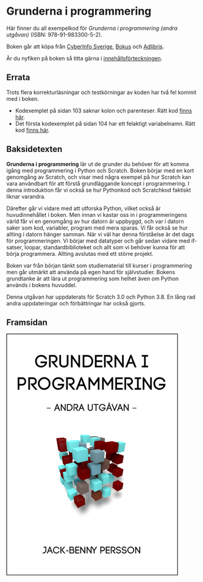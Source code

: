 # Grunderna i programmering
Här finner du all exempelkod för *Grunderna i programmering (andra utgåvan)*
(ISBN: 978-91-983300-5-2).

Boken går att köpa från [CyberInfo Sverige](https://www.cyberinfo.se/bocker/),
[Bokus](https://www.bokus.com/bok/9789198330052/grunderna-i-programmering/) och
[Adlibris](https://www.adlibris.com/se/bok/grunderna-i-programmering-9789198330052).

Är du nyfiken på boken så titta gärna i [innehållsförteckningen](https://www.cyberinfo.se/dokument/gip_innehallsforteckning_2a_utg.html).

## Errata
Trots flera korrekturläsningar och testkörningar av koden har två fel kommit
med i boken.

* Kodexemplet på sidan 103 saknar kolon och parenteser. Rätt 
kod [finns här](kapitel7/sidan_103_ex1.py).
* Det första kodexemplet på sidan 104 har ett felaktigt variabelnamn. Rätt 
kod [finns här](kapitel7/sidan_104_ex1.py).

## Baksidetexten
**Grunderna i programmering** lär ut de grunder du behöver för att komma igång
med programmering i Python och Scratch. Boken börjar med en kort genomgång av
Scratch, och visar med några exempel på hur Scratch kan vara användbart för att
förstå grundläggande koncept i programmering. I denna introduktion får vi också
se hur Pythonkod och Scratchkod faktiskt liknar varandra.

Därefter går vi vidare med att utforska Python, vilket också är huvudinnehållet
i boken. Men innan vi kastar oss in i programmeringens värld får vi en
genomgång av hur datorn är uppbyggd, och var i datorn saker som kod, variabler,
program med mera sparas. Vi får också se hur allting i datorn hänger samman.
När vi väl har denna förståelse är det dags för programmeringen. Vi börjar med
datatyper och går sedan vidare med if-satser, loopar, standardbiblioteket och
allt som vi behöver kunna för att börja programmera. Allting avslutas med ett
större projekt.

Boken var från början tänkt som studiematerial till kurser i programmering men
går utmärkt att använda på egen hand för självstudier. Bokens grundtanke är att
lära ut programmering som helhet även om Python används i bokens huvuddel.

Denna utgåvan har uppdaterats för Scratch 3.0 och Python 3.8. En lång rad andra
uppdateringar och förbättringar har också gjorts.

## Framsidan
![Grunderna i programmering](gip_omslagsbild_2a_utg.png)
